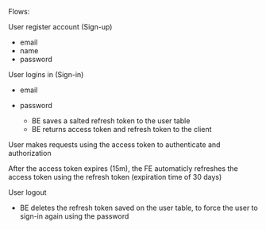 Flows:

User register account (Sign-up)

- email
- name
- password

User logins in (Sign-in)

- email
- password

  - BE saves a salted refresh token to the user table
  - BE returns access token and refresh token to the client

User makes requests using the access token to authenticate and authorization

After the access token expires (15m), the FE automaticly refreshes the access token using the refresh token (expiration time of 30 days)

User logout

- BE deletes the refresh token saved on the user table, to force the user to sign-in again using the password
